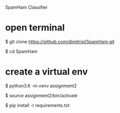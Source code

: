 SpamHam Classifier


# open terminal
$ git clone https://github.com/dimitrisl/SpamHam.git

$ cd SpamHam

# create a virtual env
$ python3.6 -m venv assignment2

$ source assignment2/bin/activate

$ pip install -r requirements.txt
